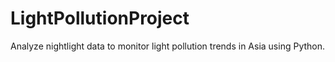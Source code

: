 # LightPollutionProject
Analyze nightlight data to monitor light pollution trends in Asia using Python.
